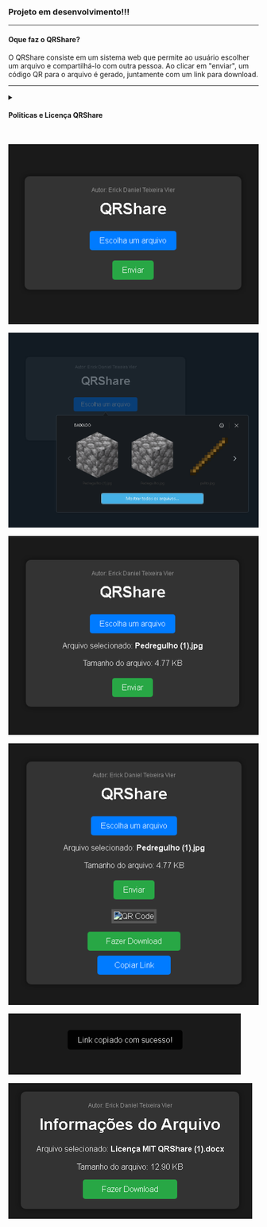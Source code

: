 ### Projeto em desenvolvimento!!!

<hr>

#### Oque faz o QRShare?

O QRShare consiste em um sistema web que permite ao usuário escolher um arquivo e compartilhá-lo com outra pessoa. Ao clicar em "enviar", um código QR para o arquivo é gerado, juntamente com um link para download.

<hr>

<details>
  <summary><h4>Politicas e Licença QRShare</h4></summary>
  <p>Clique no link abaixo para baixar o PDF de Política de Privacidade, e Licença MIT do QRShare.</p>
  <p><a href="https://github.com/ErickDaniel7/QRShare/blob/main/Licença%20MIT%20QRShare.pdf">Licença MIT</a></p>
  <p><a href="https://github.com/ErickDaniel7/QRShare/blob/main/Política%20de%20Privacidade%20do%20QRShare.pdf">Política de Privacidade</p>
</details>

<br>

![QRShare](https://github.com/ErickDaniel7/QRShare/blob/main/Imagens/QRShare.png)

![EscolherArquivo](https://github.com/ErickDaniel7/QRShare/blob/main/Imagens/EscolherArquivo.png)

![InformaçõesArquivo](https://github.com/ErickDaniel7/QRShare/blob/main/Imagens/InformaçõesArquivo.png)

![Qrcode&Download](https://github.com/ErickDaniel7/QRShare/blob/main/Imagens/Qrcode%26Download.png)

![Qrcode&Download](https://github.com/ErickDaniel7/QRShare/blob/main/Imagens/BoxLink.png)

![InformaçõesArquivoDownload](https://github.com/ErickDaniel7/QRShare/blob/main/Imagens/InformaçõesArquivoDownload.png)

